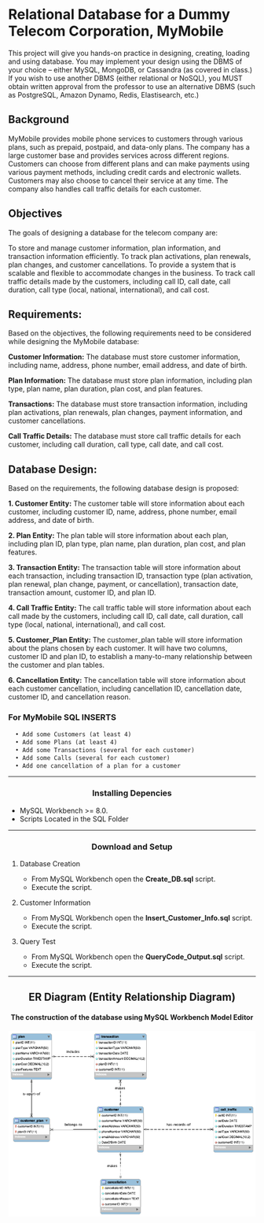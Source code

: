 # Relational Database for a Dummy Telecom Corporation, MyMobile
This project will give you hands-on practice in designing, creating, loading and using database.
You may implement your design using the DBMS of your choice – either MySQL, MongoDB, or Cassandra (as covered in class.) If you wish to use another DBMS (either relational or NoSQL), you MUST obtain written approval from the professor to use an alternative DBMS (such as PostgreSQL, Amazon Dynamo, Redis, Elastisearch, etc.)

## Background
MyMobile provides mobile phone services to customers through various plans, such as prepaid, postpaid, and data-only plans. The company has a large customer base and provides services across different regions. Customers can choose from different plans and can make payments using various payment methods, including credit cards and electronic wallets. Customers may also choose to cancel their service at any time. The company also handles call traffic details for each customer.

## Objectives
The goals of designing a database for the telecom company are:

To store and manage customer information, plan information, and transaction information efficiently.
To track plan activations, plan renewals, plan changes, and customer cancellations.
To provide a system that is scalable and flexible to accommodate changes in the business.
To track call traffic details made by the customers, including call ID, call date, call duration, call type (local, national, international), and call cost.

## Requirements:
Based on the objectives, the following requirements need to be considered while designing the MyMobile database:

**Customer Information:** The database must store customer information, including name, address, phone number, email address, and date of birth.

**Plan Information:** The database must store plan information, including plan type, plan name, plan duration, plan cost, and plan features.

**Transactions:** The database must store transaction information, including plan activations, plan renewals, plan changes, payment information, and customer cancellations.

**Call Traffic Details:** The database must store call traffic details for each customer, including call duration, call type, call date, and call cost.

## Database Design:
Based on the requirements, the following database design is proposed:

**1. Customer Entity:**
The customer table will store information about each customer, including customer ID, name, address, phone number, email address, and date of birth.

**2. Plan Entity:**
The plan table will store information about each plan, including plan ID, plan type, plan name, plan duration, plan cost, and plan features.

**3. Transaction Entity:**
The transaction table will store information about each transaction, including transaction ID, transaction type (plan activation, plan renewal, plan change, payment, or cancellation), transaction date, transaction amount, customer ID, and plan ID.

**4. Call Traffic Entity:**
The call traffic table will store information about each call made by the customers, including call ID, call date, call duration, call type (local, national, international), and call cost.

**5. Customer_Plan Entity:**
The customer_plan table will store information about the plans chosen by each customer. It will have two columns, customer ID and plan ID, to establish a many-to-many relationship between the customer and plan tables.

**6. Cancellation Entity:**
The cancellation table will store information about each customer cancellation, including cancellation ID, cancellation date, customer ID, and cancellation reason.

   ### For MyMobile SQL INSERTS
      • Add some Customers (at least 4)
      • Add some Plans (at least 4)
      • Add some Transactions (several for each customer)
      • Add some Calls (several for each customer)
      • Add one cancellation of a plan for a customer
----------------------------------------------------------------------------------
### <div align="center">Installing Depencies </div>
*	MySQL Workbench >= 8.0.
*	Scripts Located in the SQL Folder

----------------------------------------------------------------------------------

###	<div align="center"> Download and Setup  </div> 
1.	Database Creation
	*	From MySQL Workbench open the **Create_DB.sql** script.
	*	Execute the script.
	
2.	Customer Information
	*	From MySQL Workbench open the **Insert_Customer_Info.sql** script.
	*	Execute the script.

3.	Query Test
	*	From MySQL Workbench open the **QueryCode_Output.sql** script.
	*	Execute the script.

----------------------------------------------------------------------------------
##	<div align="center"> ER Diagram (Entity Relationship Diagram)   </div>
####	<div align="center">The construction of the database using MySQL Workbench Model Editor  </div>
<p align="center"> <img src="/MyMobile-Datamodel-Diagram.png"  alt="animated" /></p>
